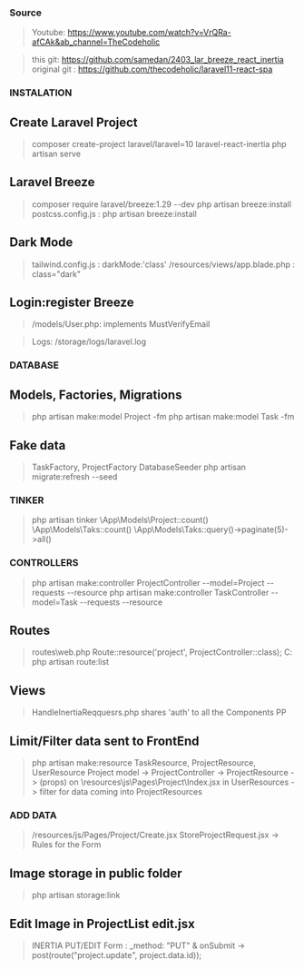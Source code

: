 ### Source

> Youtube: https://www.youtube.com/watch?v=VrQRa-afCAk&ab_channel=TheCodeholic

> this git: https://github.com/samedan/2403_lar_breeze_react_inertia
> original git : https://github.com/thecodeholic/laravel11-react-spa

### INSTALATION

## Create Laravel Project

> composer create-project laravel/laravel=10 laravel-react-inertia
> php artisan serve

## Laravel Breeze

> composer require laravel/breeze:1.29 --dev
> php artisan breeze:install
> postcss.config.js : php artisan breeze:install

## Dark Mode

> tailwind.config.js : darkMode:'class'
> /resources/views/app.blade.php : class="dark"

## Login:register Breeze

> /models/User.php: implements MustVerifyEmail

> Logs: /storage/logs/laravel.log

### DATABASE

## Models, Factories, Migrations

> php artisan make:model Project -fm
> php artisan make:model Task -fm

## Fake data

> TaskFactory, ProjectFactory
> DatabaseSeeder
> php artisan migrate:refresh --seed

### TINKER

> php artisan tinker
> \App\Models\Project::count()
> \App\Models\Taks::count()
> \App\Models\Taks::query()->paginate(5)->all()

### CONTROLLERS

> php artisan make:controller ProjectController --model=Project --requests --resource
> php artisan make:controller TaskController --model=Task --requests --resource

## Routes

> routes\web.php Route::resource('project', ProjectController::class);
> C: php artisan route:list

## Views

> HandleInertiaReqquesrs.php shares 'auth' to all the Components
> PP

## Limit/Filter data sent to FrontEnd

> php artisan make:resource TaskResource, ProjectResource, UserResource
> Project model -> ProjectController -> ProjectResource -> (props) on \resources\js\Pages\Project\Index.jsx
> in UserResources -> filter for data coming into ProjectResources

### ADD DATA

> /resources/js/Pages/Project/Create.jsx
> StoreProjectRequest.jsx -> Rules for the Form

## Image storage in public folder

> php artisan storage:link

## Edit Image in ProjectList edit.jsx

> INERTIA PUT/EDIT Form : \_method: "PUT" & onSubmit -> post(route("project.update", project.data.id));
